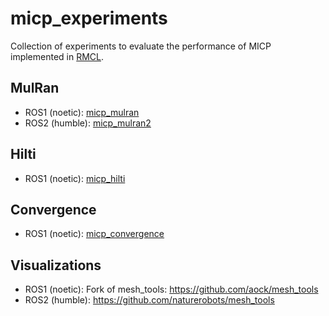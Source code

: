 # micp_experiments

Collection of experiments to evaluate the performance of MICP implemented in [RMCL](https://github.com/uos/rmcl).

## MulRan

- ROS1 (noetic): [micp_mulran](./micp_mulran/)
- ROS2 (humble): [micp_mulran2](./micp_mulran2/)

## Hilti

- ROS1 (noetic): [micp_hilti](./micp_hilti/)

## Convergence

- ROS1 (noetic): [micp_convergence](./micp_convergence/)

## Visualizations

- ROS1 (noetic): Fork of mesh_tools: https://github.com/aock/mesh_tools
- ROS2 (humble): https://github.com/naturerobots/mesh_tools